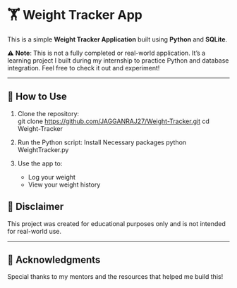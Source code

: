 # 🏋️ Weight Tracker App  

This is a simple **Weight Tracker Application** built using **Python** and **SQLite**.  

⚠ **Note**: This is not a fully completed or real-world application. It’s a learning project I built during my internship to practice Python and database integration. Feel free to check it out and experiment!  

---

## 🚀 How to Use  

1. Clone the repository:  
   git clone https://github.com/JAGGANRAJ27/Weight-Tracker.git
   cd Weight-Tracker

2. Run the Python script:
   Install Necessary packages
   python WeightTracker.py

4. Use the app to:  
   - Log your weight  
   - View your weight history  

## 📌 Disclaimer  

This project was created for educational purposes only and is not intended for real-world use.  

---

## 🙌 Acknowledgments  

Special thanks to my mentors and the resources that helped me build this!  
